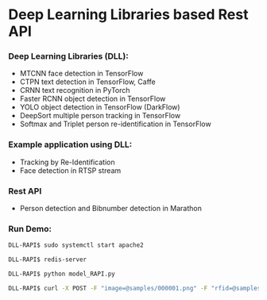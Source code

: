 # Deep Learning Libraries based Rest API

### Deep Learning Libraries (DLL):
- MTCNN face detection in TensorFlow
- CTPN text detection in TensorFlow, Caffe
- CRNN text recognition in PyTorch
- Faster RCNN object detection in TensorFlow
- YOLO object detection in TensorFlow (DarkFlow)
- DeepSort multiple person tracking in TensorFlow
- Softmax and Triplet person re-identification in TensorFlow

### Example application using DLL:
- Tracking by Re-Identification
- Face detection in RTSP stream

### Rest API
- Person detection and Bibnumber detection in Marathon

### Run Demo:

```sh
DLL-RAPI$ sudo systemctl start apache2
```

```sh
DLL-RAPI$ redis-server
```
 
```sh
DLL-RAPI$ python model_RAPI.py
```

```sh
DLL-RAPI$ curl -X POST -F "image=@samples/000001.png" -F "rfid=@samples/rfid.csv" 'http://localhost/predict_bibnumber'
```

